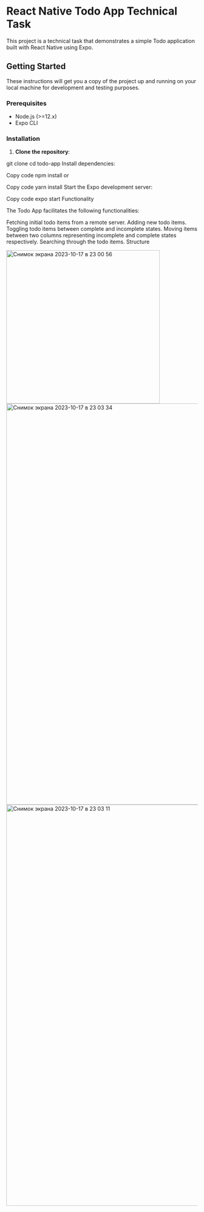 # React Native Todo App Technical Task

This project is a technical task that demonstrates a simple Todo application built with React Native using Expo.

## Getting Started

These instructions will get you a copy of the project up and running on your local machine for development and testing purposes.

### Prerequisites

- Node.js (>=12.x)
- Expo CLI

### Installation

1. **Clone the repository**:

git clone 
cd todo-app
Install dependencies:

Copy code
npm install
or

Copy code
yarn install
Start the Expo development server:

Copy code
expo start
Functionality

The Todo App facilitates the following functionalities:

Fetching initial todo items from a remote server.
Adding new todo items.
Toggling todo items between complete and incomplete states.
Moving items between two columns representing incomplete and complete states respectively.
Searching through the todo items.
Structure


<img width="404" alt="Снимок экрана 2023-10-17 в 23 00 56" src="https://github.com/antonhayabysa/Task-manager-for-phone/assets/83969662/028bd105-746c-40cf-945a-9004a5b4450e">
<img width="1057" alt="Снимок экрана 2023-10-17 в 23 03 34" src="https://github.com/antonhayabysa/Task-manager-for-phone/assets/83969662/41588cfb-b740-4e2e-aef5-cc1e1a1b12d1">
<img width="1057" alt="Снимок экрана 2023-10-17 в 23 03 11" src="https://github.com/antonhayabysa/Task-manager-for-phone/assets/83969662/1aedd9b4-beee-46b6-bd3e-0b78c10e32cc">

